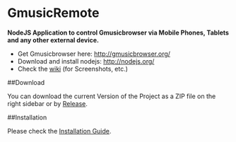 GmusicRemote
============

<strong>NodeJS Application to control Gmusicbrowser via Mobile Phones, Tablets and any other external device.</strong>

<ul>
<li>Get Gmusicbrowser here: <a href="http://gmusicbrowser.org/" target="_blank">http://gmusicbrowser.org/</a></li>
<li>Download and install nodejs: <a href="http://nodejs.org/" target="_blank">http://nodejs.org/</a></li>
<li>Check the <a href="https://github.com/gruberpatrick/gmusicremote/wiki">wiki</a> (for Screenshots, etc.)</li>
</ul>

##Download

You can download the current Version of the Project as a ZIP file on the right sidebar or by <a href="https://github.com/gruberpatrick/gmusicremote/releases">Release</a>.

##Installation

Please check the <a href="https://github.com/gruberpatrick/gmusicremote/wiki/Installation">Installation Guide</a>.
